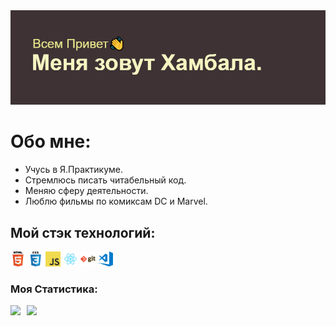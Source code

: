 <img src="https://github.com/KhanTagiev/KhanTagiev/blob/main/header.png?raw=true">

# **Обо мне:**

- Учусь в Я.Практикуме. 
- Стремлюсь писать читабельный код.
- Меняю сферу деятельности.
- Люблю фильмы по комиксам DC и Marvel.

## Мой стэк технологий:  

<code><img src="https://raw.githubusercontent.com/github/explore/80688e429a7d4ef2fca1e82350fe8e3517d3494d/topics/html/html.png" alt="HTML" height="24"></code>
<code><img src="https://raw.githubusercontent.com/github/explore/80688e429a7d4ef2fca1e82350fe8e3517d3494d/topics/css/css.png" alt="CSS" height="24" ></code>
<code><img src="https://raw.githubusercontent.com/github/explore/80688e429a7d4ef2fca1e82350fe8e3517d3494d/topics/javascript/javascript.png" alt="JS" height="24"></code>
<code><img src="https://raw.githubusercontent.com/github/explore/80688e429a7d4ef2fca1e82350fe8e3517d3494d/topics/react/react.png" alt="React" height="24"></code>
<code><img src="https://raw.githubusercontent.com/github/explore/80688e429a7d4ef2fca1e82350fe8e3517d3494d/topics/git/git.png" alt="GIT" height="24"></code>
<code><img src="https://raw.githubusercontent.com/github/explore/80688e429a7d4ef2fca1e82350fe8e3517d3494d/topics/visual-studio-code/visual-studio-code.png" alt="VS Code" height="24"></code>

### Моя Статистика:

<div>
<a href="https://github-readme-stats.vercel.app/api?username=KhanTagiev&hide=contribs&show_icons=true&theme=dark">
  <img  align="left" height="130" style="margin-right: 10px" src="https://github-readme-stats.vercel.app/api?username=KhanTagiev&hide=contribs&show_icons=true&theme=dark" />
</a>
<a href="https://github-readme-stats.vercel.app/api/top-langs/?username=KhanTagiev&layout=compact&theme=dark">
  <img align="left" height="130" src="https://github-readme-stats.vercel.app/api/top-langs/?username=KhanTagiev&layout=compact&theme=dark" />
</a>
</div>

<!--
**KhanTagiev/KhanTagiev** is a ✨ _special_ ✨ repository because its `README.md` (this file) appears on your GitHub profile.

Here are some ideas to get you started:

- 🔭 I’m currently working on ...
- 🌱 I’m currently learning ...
- 👯 I’m looking to collaborate on ...
- 🤔 I’m looking for help with ...
- 💬 Ask me about ...
- 📫 How to reach me: ...
- 😄 Pronouns: ...
- ⚡ Fun fact: ...
-->
